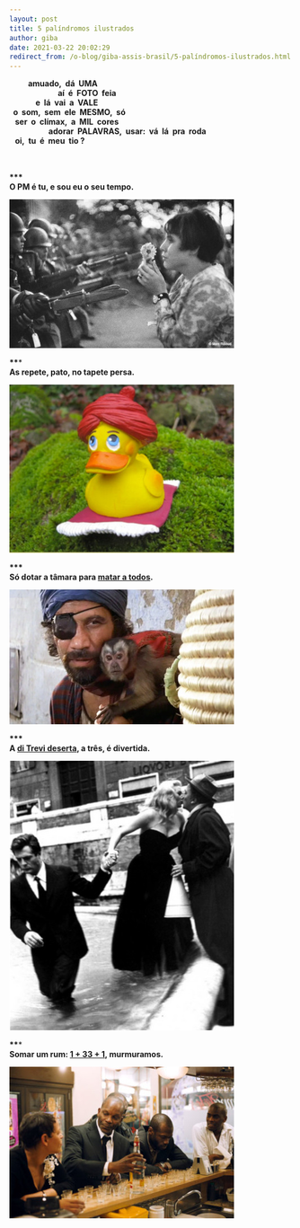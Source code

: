 ```yaml
---
layout: post
title: 5 palíndromos ilustrados
author: giba
date: 2021-03-22 20:02:29
redirect_from: /o-blog/giba-assis-brasil/5-palíndromos-ilustrados.html
---
```



<p><strong>&nbsp; &nbsp; &nbsp;&nbsp;&nbsp;&nbsp;&nbsp; amuado,&nbsp; dá&nbsp; UMA<br>
	&nbsp;&nbsp; &nbsp;&nbsp;&nbsp;&nbsp;&nbsp;&nbsp;&nbsp;&nbsp;&nbsp;&nbsp;&nbsp;&nbsp;&nbsp;&nbsp;&nbsp;&nbsp;&nbsp;&nbsp;&nbsp;&nbsp;&nbsp;&nbsp; aí&nbsp; é&nbsp; FOTO&nbsp; feia<br>
	&nbsp; &nbsp; &nbsp; &nbsp; &nbsp; &nbsp; &nbsp; e&nbsp; lá&nbsp; vai&nbsp; a&nbsp; VALE<br>
	&nbsp; o&nbsp; som,&nbsp; sem&nbsp; ele&nbsp; MESMO,&nbsp; só<br>
	&nbsp;&nbsp; ser&nbsp; o&nbsp; clímax,&nbsp; a&nbsp; MIL&nbsp; cores<br>
	&nbsp;&nbsp; &nbsp; &nbsp; &nbsp;&nbsp;&nbsp; &nbsp; &nbsp; &nbsp; &nbsp; &nbsp; adorar&nbsp; PALAVRAS,&nbsp; usar:&nbsp; vá&nbsp; lá&nbsp; pra&nbsp; roda<br>
	&nbsp;&nbsp; oi,&nbsp; tu&nbsp; é&nbsp; meu&nbsp; tio ?</strong><br>
	&nbsp;<br>
&nbsp;</p>

**\*\**\
O PM é tu, e sou eu o seu tempo.**

![](/uploads/pm-tempo.jpg)

**\*\****\
**As repete, pato, no tapete persa.**

![](/uploads/pato-tapete.jpg)

**\*\**\
Só dotar a tâmara para [matar a todos](https://www.imdb.com/title/tt0082971).**

![](/uploads/tamara-veneno.jpg)

**\*\**\
A [di Trevi deserta](https://www.imdb.com/title/tt0053779), a três, é divertida.**

![](/uploads/di-trevi.jpg)

**\*\****\
**Somar um rum: [1 + 33 + 1](https://www.imdb.com/title/tt1100048), murmuramos.**

![](/uploads/35-rums.jpg)
